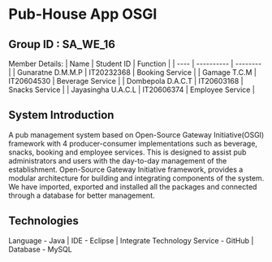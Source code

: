 # Pub-House App OSGI

## Group ID : SA_WE_16
Member Details:
| Name | Student ID | Function | 
| ---- | ---------- | -------- |
| Gunaratne D.M.M.P | IT20232368 | Booking Service |
| Gamage T.C.M  | IT20604530 | Beverage Service |
| Dombepola D.A.C.T | IT20603168 | Snacks Service |
| Jayasingha U.A.C.L | IT20606374 | Employee Service | 

## System Introduction
A pub management system based on Open-Source Gateway Initiative(OSGI) framework with 4 producer-consumer implementations such as beverage, snacks, booking and employee services. This is designed to assist pub administrators and users with the day-to-day management of the establishment. Open-Source Gateway Initiative framework, provides a modular architecture for building and integrating components of the system. We have imported, exported and installed all the packages and connected through a database for better management. 

## Technologies
Language - Java | IDE - Eclipse | Integrate Technology Service - GitHub | Database - MySQL
